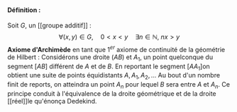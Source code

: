 #### Définition :
Soit $G$, un [[groupe additif]] : $$\forall (x,y)\in G,\quad 0<x<y\quad\exists n\in\mathbb N,~nx>y$$**Axiome d'Archimède** en tant que 1$^{er}$  axiome de continuité de la géométrie de Hilbert :
	Considérons une droite $(AB)$ et $A_1$, un point quelconque du segment $[AB]$ différent de $A$ et de $B$. En reportant le segment $[AA_1]$on obtient une suite de points équidistants $A,A_1,A_2,...$ Au bout d'un nombre finit de reports, on atteindra un point $A_n$ pour lequel $B$ sera entre $A$ et $A_n$. Ce principe conduit à l'équivalence de la droite géométrique et de la droite [[réel]]le qu'énonça Dedekind. 